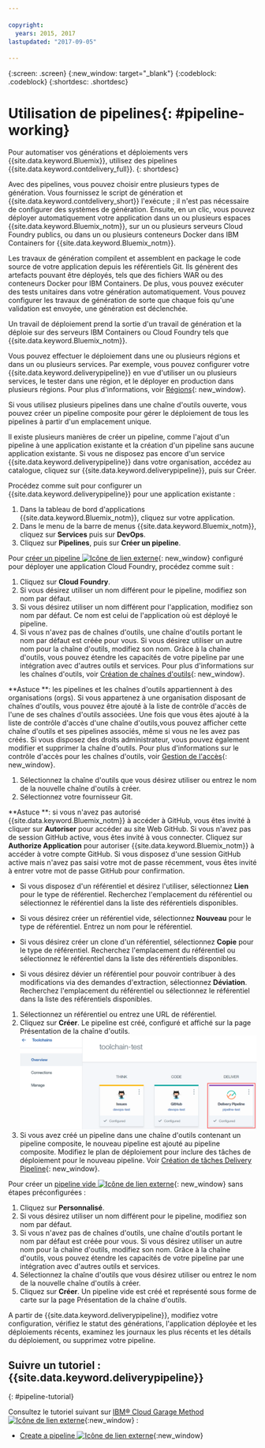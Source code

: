```yaml
---

copyright:
  years: 2015, 2017
lastupdated: "2017-09-05"

---
```



{:screen: .screen}
{:new_window: target="_blank"}
{:codeblock: .codeblock}
{:shortdesc: .shortdesc}

# Utilisation de pipelines{: #pipeline-working}

Pour automatiser vos générations et déploiements vers {{site.data.keyword.Bluemix}}, utilisez
des pipelines {{site.data.keyword.contdelivery_full}}.
{: shortdesc}

Avec des pipelines, vous pouvez choisir entre plusieurs types de génération. Vous fournissez le script de génération et {{site.data.keyword.contdelivery_short}} l'exécute ; il n'est pas nécessaire de configurer des systèmes de génération. Ensuite, en un clic, vous pouvez déployer automatiquement votre application dans un ou plusieurs espaces {{site.data.keyword.Bluemix_notm}}, sur un ou plusieurs serveurs Cloud Foundry publics, ou dans un ou plusieurs
conteneurs Docker dans IBM Containers for {{site.data.keyword.Bluemix_notm}}.

Les travaux de génération compilent et assemblent en package le code source de votre application depuis les référentiels Git. Ils génèrent des artefacts pouvant être déployés,
tels que des fichiers WAR ou des conteneurs Docker pour IBM Containers. De plus, vous pouvez
exécuter des tests unitaires dans votre génération automatiquement. Vous pouvez configurer les travaux de génération de sorte que chaque fois qu'une validation est
envoyée, une génération est déclenchée.

Un travail de déploiement prend la sortie d'un travail de génération et la déploie sur des serveurs IBM Containers ou Cloud Foundry tels que {{site.data.keyword.Bluemix_notm}}.

Vous pouvez effectuer le déploiement dans une ou plusieurs régions et dans un ou plusieurs services. Par exemple, vous pouvez configurer votre {{site.data.keyword.deliverypipeline}} en vue d'utiliser un ou plusieurs services, le tester dans une région, et le déployer en production dans plusieurs régions. Pour plus d'informations, voir
[Régions](/docs/overview/whatisbluemix.html#ov_intro_reg){: new_window}.

Si vous utilisez plusieurs pipelines dans une chaîne d'outils ouverte, vous pouvez créer un pipeline composite pour gérer le déploiement de tous les pipelines à partir d'un emplacement unique.

Il existe plusieurs manières de créer un pipeline,
comme l'ajout d'un pipeline à une application existante et la
création d'un pipeline sans aucune application existante. Si vous ne disposez pas encore d'un
service {{site.data.keyword.deliverypipeline}} dans votre organisation,
accédez au catalogue, cliquez sur {{site.data.keyword.deliverypipeline}}, puis sur Créer.

Procédez comme suit pour configurer un
{{site.data.keyword.deliverypipeline}} pour une
application existante :

1. Dans la tableau de bord d'applications {{site.data.keyword.Bluemix_notm}}, cliquez sur votre application.
1. Dans le menu de la barre de menus {{site.data.keyword.Bluemix_notm}}, cliquez sur **Services** puis sur **DevOps**.
1. Cliquez sur **Pipelines**, puis sur **Créer un pipeline**.

Pour [créer un pipeline ![Icône de lien externe](../../icons/launch-glyph.svg "Icône de lien externe")](https://console.bluemix.net/devops/pipelines/dashboard/create){: new_window} configuré pour déployer une application Cloud Foundry, procédez comme suit :

1. Cliquez sur **Cloud Foundry**.
1. Si vous désirez utiliser un nom différent pour le pipeline, modifiez son nom par défaut.
1. Si vous désirez utiliser un nom différent pour l'application, modifiez son nom par défaut. Ce nom est celui de l'application où est déployé le pipeline.
1. Si vous n'avez pas de chaînes d'outils, une chaîne d'outils portant le nom par défaut est créée pour vous. Si vous désirez utiliser un autre nom pour la chaîne d'outils, modifiez son nom. Grâce à la chaîne d'outils, vous pouvez étendre les capacités de votre pipeline par une intégration avec d'autres outils et services. Pour plus d'informations sur les chaînes d'outils, voir [Création de chaînes d'outils](/docs/services/ContinuousDelivery/toolchains_working.html){: new_window}.

 **Astuce **: les pipelines et les chaînes d'outils appartiennent à des organisations (orgs). Si vous appartenez à une organisation disposant de chaînes d'outils, vous pouvez être ajouté à la liste de contrôle d'accès de l'une de ses chaînes d'outils associées. Une fois que vous êtes ajouté à la liste de contrôle d'accès d'une chaîne d'outils,vous pouvez afficher cette chaîne d'outils et ses pipelines associés, même si vous ne les avez pas créés. Si vous disposez des droits administrateur, vous pouvez également modifier et supprimer la chaîne d'outils. Pour plus d'informations sur le contrôle d'accès pour les chaînes d'outils,  voir [Gestion de l'accès](/docs/services/ContinuousDelivery/toolchains_using.html#managing_access){: new_window}.

1. Sélectionnez la chaîne d'outils que vous désirez utiliser ou entrez le nom de la nouvelle chaîne d'outils à créer.
1. Sélectionnez votre fournisseur Git.

 **Astuce **: si vous n'avez pas autorisé {{site.data.keyword.Bluemix_notm}} à accéder à GitHub, vous êtes invité à cliquer sur
**Autoriser** pour accéder au site Web GitHub. Si vous n'avez pas de session GitHub active, vous êtes invité à vous connecter. Cliquez sur **Authorize Application** pour autoriser {{site.data.keyword.Bluemix_notm}} à accéder à votre compte GitHub. Si vous disposez d'une session GitHub active mais n'avez pas saisi votre mot de passe récemment, vous êtes invité à entrer votre mot de passe GitHub pour confirmation.

   * Si vous disposez d'un référentiel et désirez l'utiliser, sélectionnez **Lien** pour le type de référentiel. Recherchez l'emplacement du référentiel ou sélectionnez le référentiel dans la liste des référentiels disponibles.

   * Si vous désirez créer un référentiel vide, sélectionnez **Nouveau** pour le type de référentiel. Entrez un nom pour le référentiel.

   * Si vous désirez créer un clone d'un référentiel, sélectionnez **Copie** pour le type de référentiel. Recherchez l'emplacement du référentiel ou sélectionnez le référentiel dans la liste des référentiels disponibles.

   * Si vous désirez dévier un référentiel pour pouvoir contribuer à des modifications via des demandes d'extraction, sélectionnez **Déviation**. Recherchez l'emplacement du référentiel ou sélectionnez le référentiel dans la liste des référentiels disponibles.

1. Sélectionnez un référentiel ou entrez une URL de référentiel.
1. Cliquez sur **Créer**. Le pipeline est créé, configuré et affiché sur la page Présentation de la chaîne d'outils.
 ![Carte de pipeline](images/cd_pipeline.png)
1. Si vous avez créé un pipeline dans une chaîne d'outils contenant un pipeline composite, le nouveau pipeline est ajouté au pipeline composite. Modifiez le plan de déploiement pour inclure des tâches de déploiement pour le nouveau pipeline. Voir [Création de tâches Delivery Pipeline](/docs/services/ContinuousDelivery/pipeline_deployment_plan.html#tasks_pipelineCD){: new_window}.

Pour créer un [pipeline vide ![Icône de lien externe](../../icons/launch-glyph.svg "Icône de lien externe")](https://console.bluemix.net/devops/pipelines/dashboard/create){: new_window} sans étapes préconfigurées :

1. Cliquez sur **Personnalisé**.
1. Si vous désirez utiliser un nom différent pour le pipeline, modifiez son nom par défaut.
1. Si vous n'avez pas de chaînes d'outils, une chaîne d'outils portant le nom par défaut est créée pour vous. Si vous désirez utiliser un autre nom pour la chaîne d'outils, modifiez son nom. Grâce à la chaîne d'outils, vous pouvez étendre les capacités de votre pipeline par une intégration avec d'autres outils et services.
1. Sélectionnez la chaîne d'outils que vous désirez utiliser ou entrez le nom de la nouvelle chaîne d'outils à créer.
1. Cliquez sur **Créer**. Un pipeline vide est créé et représenté sous forme de carte sur la page Présentation de la chaîne d'outils.

A partir de {{site.data.keyword.deliverypipeline}}, modifiez votre configuration, vérifiez le statut des générations, l'application déployée et les déploiements récents, examinez les journaux les plus récents et les détails du déploiement, ou supprimez votre pipeline.

## Suivre un tutoriel : {{site.data.keyword.deliverypipeline}}
{: #pipeline-tutorial}

Consultez le tutoriel suivant sur [IBM&reg; Cloud Garage Method ![Icône de lien externe](../../icons/launch-glyph.svg "Icône de lien externe")](https://www.ibm.com/cloud/garage){:new_window} :
  * [Create a pipeline ![Icône de lien externe](../../icons/launch-glyph.svg "Icône de lien externe")](https://www.ibm.com/cloud/garage/tutorials/tutorial_first_pipeline?task=1){:new_window}
